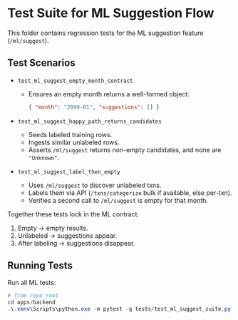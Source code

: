 # Test Suite for ML Suggestion Flow

This folder contains regression tests for the ML suggestion feature (`/ml/suggest`).

## Test Scenarios

- `test_ml_suggest_empty_month_contract`
  - Ensures an empty month returns a well-formed object:
    ```json
    { "month": "2099-01", "suggestions": [] }
    ```

- `test_ml_suggest_happy_path_returns_candidates`
  - Seeds labeled training rows.
  - Ingests similar unlabeled rows.
  - Asserts `/ml/suggest` returns non-empty candidates, and none are `"Unknown"`.

- `test_ml_suggest_label_then_empty`
  - Uses `/ml/suggest` to discover unlabeled txns.
  - Labels them via API (`/txns/categorize` bulk if available, else per-txn).
  - Verifies a second call to `/ml/suggest` is empty for that month.

Together these tests lock in the ML contract:
1. Empty → empty results.
2. Unlabeled → suggestions appear.
3. After labeling → suggestions disappear.

## Running Tests

Run all ML tests:

```powershell
# from repo root
cd apps/backend
.\.venv\Scripts\python.exe -m pytest -q tests/test_ml_suggest_suite.py
```
